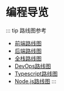 # 编程导览

::: tip 路线图参考
- [前端路线图](https://roadmap.sh/frontend)
- [后端路线图](https://roadmap.sh/backend)
- [全栈路线图](https://roadmap.sh/full-stack)
- [DevOps路线图](https://roadmap.sh/devops)
- [Typescript路线图](https://roadmap.sh/typescript)
- [Node.js路线图](https://roadmap.sh/nodejs)
:::

